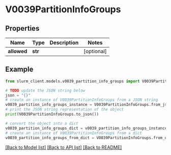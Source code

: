# V0039PartitionInfoGroups


## Properties

Name | Type | Description | Notes
------------ | ------------- | ------------- | -------------
**allowed** | **str** |  | [optional] 

## Example

```python
from slurm_client.models.v0039_partition_info_groups import V0039PartitionInfoGroups

# TODO update the JSON string below
json = "{}"
# create an instance of V0039PartitionInfoGroups from a JSON string
v0039_partition_info_groups_instance = V0039PartitionInfoGroups.from_json(json)
# print the JSON string representation of the object
print(V0039PartitionInfoGroups.to_json())

# convert the object into a dict
v0039_partition_info_groups_dict = v0039_partition_info_groups_instance.to_dict()
# create an instance of V0039PartitionInfoGroups from a dict
v0039_partition_info_groups_from_dict = V0039PartitionInfoGroups.from_dict(v0039_partition_info_groups_dict)
```
[[Back to Model list]](../README.md#documentation-for-models) [[Back to API list]](../README.md#documentation-for-api-endpoints) [[Back to README]](../README.md)



